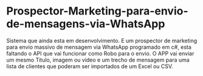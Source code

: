 # Prospector-Marketing-para-envio-de-mensagens-via-WhatsApp
Sistema que ainda esta em desenvolvimento. E um prospector de marketing para envio massivo de mensagem via WhatsApp programado em c#, esta faltando o API que vai funcionar como Robo para o envio. O APP vai enviar um mesmo Titulo, imagem ou video e um trecho de mensagem para uma lista de clientes que poderam ser importados de um Excel ou CSV.
